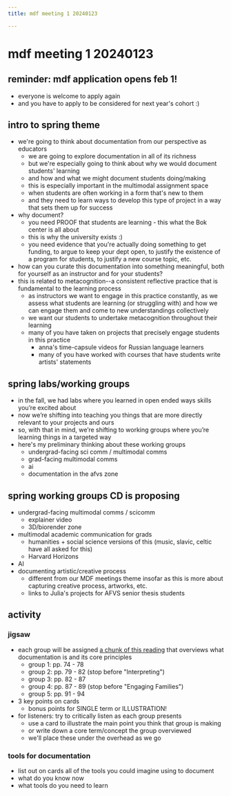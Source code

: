 ```yaml
---
title: mdf meeting 1 20240123

---
```


# mdf meeting 1 20240123

## reminder: mdf application opens feb 1!
* everyone is welcome to apply again
* and you have to apply to be considered for next year's cohort :) 

## intro to spring theme
* we're going to think about documentation from our perspective as educators
    * we are going to explore documentation in all of its richness
    * but we're especially going to think about why we would document students' learning
    * and how and what we might document students doing/making
    * this is especially important in the multimodal assignment space
    * when students are often working in a form that's new to them
    * and they need to learn ways to develop this type of project in a way that sets them up for success
* why document?
    * you need PROOF that students are learning - this what the Bok center is all about
    * this is why the university exists :)
    * you need evidence that you're actually doing something to get funding, to argue to keep your dept open, to justify the existence of a program for students, to justify a new course topic, etc.
* how can you curate this documentation into something meaningful, both for yourself as an instructor and for your students? 
* this is related to metacognition--a consistent reflective practice that is fundamental to the learning process 
    * as instructors we want to engage in this practice constantly, as we assess what students are learning (or struggling with) and how we can engage them and come to new understandings collectively
    * we want our students to undertake metacognition throughout their learning
    * many of you have taken on projects that precisely engage students in this practice
        * anna's time-capsule videos for Russian language learners
        * many of you have worked with courses that have students write artists' statements

## spring labs/working groups
* in the fall, we had labs where you learned in open ended ways skills you’re excited about
* now we’re shifting into teaching you things that are more directly relevant to your projects and ours
* so, with that in mind, we’re shifting to working groups where you’re learning things in a targeted way
* here's my preliminary thinking about these working groups
    * undergrad-facing sci comm / multimodal comms
    * grad-facing multimodal comms
    * ai
    * documentation in the afvs zone

## spring working groups CD is proposing
* undergrad-facing multimodal comms / scicomm
    * explainer video
    * 3D/biorender zone
* multimodal academic communication for grads
    * humanities + social science versions of this (music, slavic, celtic have all asked for this)
    * Harvard Horizons
* AI
* documenting artistic/creative process
    * different from our MDF meetings theme insofar as this is more about capturing creative process, artworks, etc.
    * links to Julia's projects for AFVS senior thesis students

## activity

### jigsaw
* each group will be assigned [a chunk of this reading](https://drive.google.com/file/d/1YBo0GFXTxHBKG9iqxcOoLNGdqrMT0c1e/view?usp=sharing) that overviews what documentation is and its core principles
    * group 1: pp. 74 - 78
    * group 2: pp. 79 - 82 (stop before "Interpreting")
    * group 3: pp. 82 - 87
    * group 4: pp. 87 - 89 (stop before "Engaging Families")
    * group 5: pp. 91 - 94
* 3 key points on cards
    * bonus points for SINGLE term or ILLUSTRATION! 
* for listeners: try to critically listen as each group presents
    * use a card to illustrate the main point you think that group is making
    * or write down a core term/concept the group overviewed
    * we'll place these under the overhead as we go

### tools for documentation
* list out on cards all of the tools you could imagine using to document
* what do you know now
* what tools do you need to learn